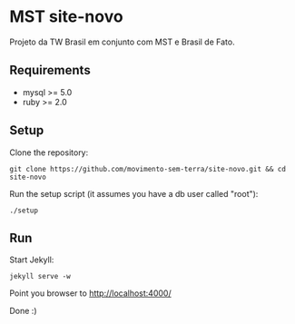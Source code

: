 MST site-novo
===
Projeto da TW Brasil em conjunto com MST e Brasil de Fato.

## Requirements
* mysql >= 5.0
* ruby >= 2.0

## Setup

Clone the repository:

```
git clone https://github.com/movimento-sem-terra/site-novo.git && cd site-novo
```

Run the setup script (it assumes you have a db user called "root"):

```
./setup
```

## Run

Start Jekyll:

```
jekyll serve -w
```

Point you browser to [http://localhost:4000/]()

Done :)



